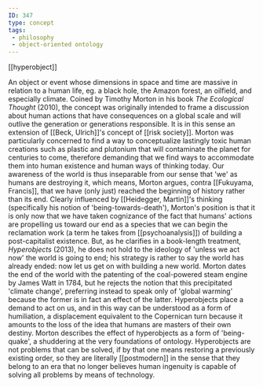 ```yaml
---
ID: 347
type: concept
tags: 
 - philosophy
 - object-oriented ontology
---
```


[[hyperobject]]

 An object or
event whose dimensions in space and time are massive in relation to a
human life, eg. a black hole, the Amazon forest, an oilfield, and
especially climate. Coined by Timothy Morton in his book *The Ecological
Thought* (2010), the concept was originally intended to frame a
discussion about human actions that have consequences on a global scale
and will outlive the generation or generations responsible. It is in
this sense an extension of [[Beck, Ulrich]]'s concept of [[risk society]]. Morton was
particularly concerned to find a way to conceptualize lastingly toxic
human creations such as plastic and plutonium that will contaminate the
planet for centuries to come, therefore demanding that we find ways to
accommodate them into human existence and human ways of thinking today.
Our awareness of the world is thus inseparable from our sense that 'we'
as humans are destroying it, which means, Morton argues, contra [[Fukuyama, Francis]], that we have
(only just) reached the beginning of history rather than its end.
Clearly influenced by [[Heidegger, Martin]]'s thinking
(specifically his notion of 'being-towards-death'), Morton's position is
that it is only now that we have taken cognizance of the fact that
humans' actions are propelling us toward our end as a species that we
can begin the reclamation work (a term he takes from
[[psychoanalysis]]) of
building a post-capitalist existence. But, as he clarifies in a
book-length treatment, *Hyperobjects* (2013), he does not hold to the
ideology of 'unless we act now' the world is going to end; his strategy
is rather to say the world has already ended: now let us get on with
building a new world. Morton dates the end of the world with the
patenting of the coal-powered steam engine by James Watt in 1784, but he
rejects the notion that this precipitated 'climate change', preferring
instead to speak only of 'global warming' because the former is in fact
an effect of the latter. Hyperobjects place a demand to act on us, and
in this way can be understood as a form of humiliation, a displacement
equivalent to the Copernican turn because it amounts to the loss of the
idea that humans are masters of their own destiny. Morton describes the
effect of hyperobjects as a form of 'being-quake', a shuddering at the
very foundations of ontology. Hyperobjects are not problems that can be
solved, if by that one means restoring a previously existing order, so
they are literally
[[postmodern]] in the sense
that they belong to an era that no longer believes human ingenuity is
capable of solving all problems by means of technology.
